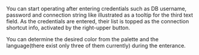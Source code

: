  You can start operating after entering credentials such as DB username, password and connection string like illustrated as a tooltip
for the third text field. As the credentials are entered, their list is topped as the connection shortcut info, activated by the right-upper
button. 
 
 You can determine the desired color from the palette and the language(there exist only three of them currently) during the enterance. 
